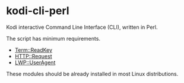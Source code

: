 # kodi-cli-perl
Kodi interactive Command Line Interface (CLI), written in Perl.

The script has minimum requirements.

 - [Term::ReadKey](https://metacpan.org/pod/Term::ReadKey)
 - [HTTP::Request](https://metacpan.org/pod/HTTP::Request)
 - [LWP::UserAgent](https://metacpan.org/pod/LWP::UserAgent)

These modules should be already installed in most Linux distributions.


